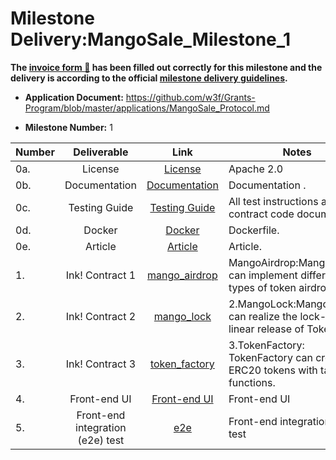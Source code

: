 # Milestone Delivery:MangoSale_Milestone_1



**The [invoice form :pencil:](https://docs.google.com/forms/d/e/1FAIpQLSfmNYaoCgrxyhzgoKQ0ynQvnNRoTmgApz9NrMp-hd8mhIiO0A/viewform) has been filled out correctly for this milestone and the delivery is according to the official [milestone delivery guidelines](https://github.com/w3f/Grants-Program/blob/master/docs/milestone-deliverables-guidelines.md).**







* **Application Document:** https://github.com/w3f/Grants-Program/blob/master/applications/MangoSale_Protocol.md

* **Milestone Number:**  1

| Number |            Deliverable            |                                              Link                                               | Notes                                                                      |
|--------|:---------------------------------:|:-----------------------------------------------------------------------------------------------:|----------------------------------------------------------------------------|
| 0a.    |              License              |             [License](https://github.com/Mangoboxlabs/MangoSale/blob/main/LICENSE)              | Apache 2.0                                                                 |
| 0b.    |           Documentation           |     [Documentation](https://github.com/Mangoboxlabs/MangoSale/blob/main/contract/README.md)     | Documentation .                                                            |
| 0c.    |           Testing Guide           | [Testing Guide](https://github.com/Mangoboxlabs/MangoSale/blob/main/contract/README.md#testing) | All test instructions are in the contract code document.                   |
| 0d.    |              Docker               |              [Docker](https://github.com/Mangoboxlabs/MangoSale/tree/main/docker)               | Dockerfile.                                                                |
| 0e.    |              Article              |              [Article](https://medium.com/@mangoboxlabs/encryption-project-based-on-polkadot-ecology-mangosale-503fcb5d7913)              | Article.                                                                   |
| 1.     |          Ink! Contract 1          |   [mango_airdrop](https://github.com/Mangoboxlabs/MangoSale/tree/main/contract/mango_airdrop)   | MangoAirdrop:MangoAirdrop can implement different types of token airdrops. |
| 2.     |          Ink! Contract 2          |      [mango_lock](https://github.com/Mangoboxlabs/MangoSale/tree/main/contract/mango_lock)      | 2.MangoLock:MangoLock can realize the lock-up and linear release of Token. |
| 3.     |          Ink! Contract 3          |   [token_factory](https://github.com/Mangoboxlabs/MangoSale/tree/main/contract/token_factory)   | 3.TokenFactory: TokenFactory can create ERC20 tokens with tax functions.   |
| 4.     |           Front-end UI	           |          [Front-end UI](https://github.com/Mangoboxlabs/MangoSale/tree/main/frontend)           | Front-end UI                                                               |
| 5.     | Front-end integration (e2e) test	 |      [e2e](https://github.com/Mangoboxlabs/MangoSale/tree/main/frontend#cypress-e2e-test)       | Front-end integration (e2e) test	                                          |